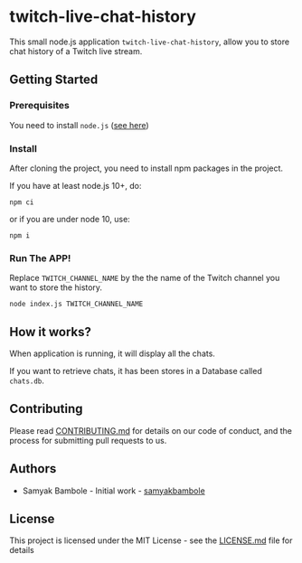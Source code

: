 # twitch-live-chat-history

This small node.js application `twitch-live-chat-history`, allow you to store chat history of a Twitch live stream.

## Getting Started

### Prerequisites

You need to install `node.js` ([see here](https://nodejs.org/en/))

### Install

After cloning the project, you need to install npm packages in the project.

If you have at least node.js 10+, do:
```
npm ci
```
or if you are under node 10, use:
```
npm i
```

### Run The APP!

Replace `TWITCH_CHANNEL_NAME` by the the name of the Twitch channel you want to store the history.

```
node index.js TWITCH_CHANNEL_NAME
```

## How it works?

When application is running, it will display all the chats.

If you want to retrieve chats, it has been stores in a Database called `chats.db`.

## Contributing

Please read [CONTRIBUTING.md](CONTRIBUTING.md) for details on our code of conduct, and the process for submitting pull requests to us.

## Authors

- Samyak Bambole - Initial work - [samyakbambole](https://github.com/samyakbambole)

## License

This project is licensed under the MIT License - see the [LICENSE.md](LICENSE) file for details